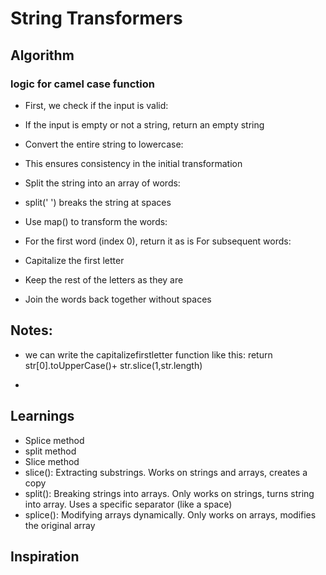 # String Transformers

## Algorithm

### logic for camel case function 

- First, we check if the input is valid:

- If the input is empty or not a string, return an empty string


- Convert the entire string to lowercase:

- This ensures consistency in the initial transformation


- Split the string into an array of words:

- split(' ') breaks the string at spaces


- Use map() to transform the words:

- For the first word (index 0), return it as is
For subsequent words:

- Capitalize the first letter
- Keep the rest of the letters as they are
- Join the words back together without spaces


## Notes: 
 - we can write the capitalizefirstletter function like this: 
 return str[0].toUpperCase()+ str.slice(1,str.length)  

 - 
## Learnings 
- Splice method
- split method
- Slice method
- slice(): Extracting substrings. Works on strings and arrays, creates a copy
- split(): Breaking strings into arrays. Only works on strings, turns string into array. Uses a specific separator (like a space) 
- splice(): Modifying arrays dynamically. Only works on arrays, modifies the original array




## Inspiration 
